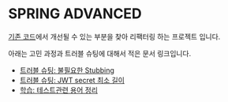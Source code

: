 # SPRING ADVANCED

[기존 코드](https://github.com/malamute10/spring-advanced)에서 개선될 수 있는 부분을 찾아 리팩터링 하는 프로젝트 입니다.

아래는 고민 과정과 트러블 슈팅에 대해서 적은 문서 링크입니다.

- [트러블 슈팅: 불필요한 Stubbing](https://github.com/yeongbinim/TIL/blob/main/2501-1_%EC%9D%BC%EC%A0%95%EA%B4%80%EB%A6%AC%EC%95%B13/T_%EB%B6%88%ED%95%84%EC%9A%94%ED%95%9C-stubbing.md)
- [트러블 슈팅: JWT secret 최소 길이](https://github.com/yeongbinim/TIL/blob/main/2501-1_%EC%9D%BC%EC%A0%95%EA%B4%80%EB%A6%AC%EC%95%B13/T_JWT-secret-%EC%B5%9C%EC%86%8C-%EA%B8%B8%EC%9D%B4.md)
- [학습: 테스트관련 용어 정리](https://github.com/yeongbinim/TIL/blob/main/2501-1_%EC%9D%BC%EC%A0%95%EA%B4%80%EB%A6%AC%EC%95%B13/L_%ED%85%8C%EC%8A%A4%ED%8A%B8-%EC%9A%A9%EC%96%B4.md)
